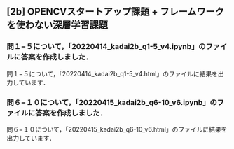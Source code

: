 ## [2b] OPENCVスタートアップ課題 + フレームワークを使わない深層学習課題
### 問１−５について，「20220414_kadai2b_q1-5_v4.ipynb」のファイルに答案を作成しました．
 問１−５について，「20220414_kadai2b_q1-5_v4.html」のファイルに結果を出力しています．

### 問６−１０について，「20220415_kadai2b_q6-10_v6.ipynb」のファイルに答案を作成しました．
 問６−１０について，「20220415_kadai2b_q6-10_v6.html」のファイルに結果を出力しています．

<br>
